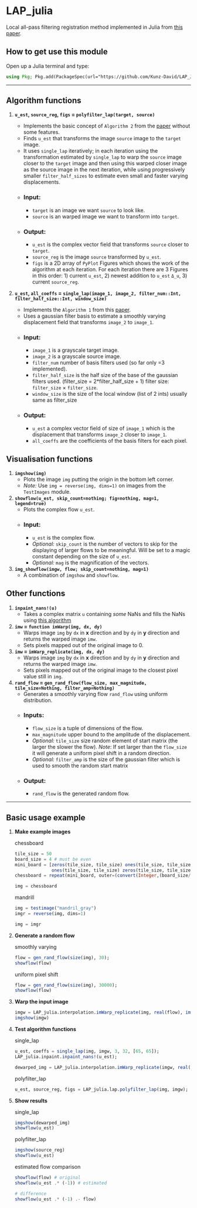 # LAP_julia

Local all-pass filtering registration method implemented in Julia from [this paper](http://www.ee.cuhk.edu.hk/~tblu/monsite/pdfs/gilliam1701.pdf).


## How to get use this module

Open up a Julia terminal and type:
```Julia
using Pkg; Pkg.add(PackageSpec(url="https://github.com/Kunz-David/LAP_Julia"))
```

----

## Algorithm functions
1) **`u_est`, `source_reg`, `figs` = `polyfilter_lap(target, source)`**
    - Implements the basic concept of `Algorithm 2` from the [paper](http://www.ee.cuhk.edu.hk/~tblu/monsite/pdfs/gilliam1701.pdf) without some features.
    - Finds `u_est` that transforms the image `source` image to the `target` image.
    - It uses `single_lap` iteratively; in each iteration using the transformation estimated by `single_lap` to warp the `source` image closer to the `target` image and then using this warped closer image as the source image in the next iteration, while using progressively smaller `filter_half_sizes` to estimate even small and faster varying displacements.
    - ### Input:
        - `target` is an image we want `source` to look like.
        - `source` is an warped image we want to transform into `target`.
    - ### Output:
        - `u_est` is the complex vector field that transforms `source` closer to `target`.
        - `source_reg` is the image `source` transformed by `u_est`.
        - `figs` is a 2D array of `PyPlot` Figures which shows the work of the algorithm at each iteration. For each iteration there are 3 Figures in this order: 1) current `u_est`, 2) newest addition to `u_est` `Δ_u`, 3) current `source_reg`.

2) **`u_est`, `all_coeffs` = `single_lap(image_1, image_2, filter_num::Int, filter_half_size::Int, window_size)`**
    - Implements the `Algorithm 1` from this [paper](http://www.ee.cuhk.edu.hk/~tblu/monsite/pdfs/gilliam1701.pdf).
    - Uses a gaussian filter basis to estimate a smoothly varying displacement field that transforms `image_2` to `image_1`.
    - ### Input:
        - `image_1` is a grayscale target image.
        - `image_2` is a grayscale source image.
        - `filter_num` number of basis filters used (so far only =3 implemented).
        - `filter_half_size` is the half size of the base of the gaussian filters used. (filter_size = 2*filter_half_size + 1) filter size: `filter_size` $\times$ `filter_size`.
        - `window_size` is the size of the local window (list of 2 ints) usually same as filter_size
    - ### Output:
        - `u_est` a complex vector field of size of `image_1` which is the displacement that transforms `image_2` closer to `image_1`.
        - `all_coeffs` are the coefficients of the basis filters for each pixel.

## Visualisation functions
1) **`imgshow(img)`**
    - Plots the image `img` putting the origin in the bottom left corner.
    - _Note:_ Use `img = reverse(img, dims=1)` on images from the `TestImages` module.
2) **`showflow(u_est, skip_count=nothing; fig=nothing, mag=1, legend=true)`**
    - Plots the complex flow `u_est`.
    - ### Input:
        - `u_est` is the complex flow.
        - _Optional:_ `skip_count` is the number of vectors to skip for the displaying of larger flows to be meaningful. Will be set to a magic constant depending on the size of `u_est`.
        - _Optional:_ `mag` is the magnification of the vectors.
3) **`img_showflow(imgw, flow; skip_count=nothing, mag=1)`**
    - A combination of `imgshow` and `showflow`.

## Other functions
1) **`inpaint_nans!(u)`**
    - Takes a complex matrix `u` containing _some_ NaNs and fills the NaNs using [this algorithm](https://www.researchgate.net/publication/220903053_Fast_Digital_Image_Inpainting)
2) **`imw` = `function imWarp(img, dx, dy)`**
    - Warps image `img` by `dx` in **x** direction and by `dy` in **y** direction and returns the warped image `imw`.
    - Sets pixels mapped out of the original image to 0.
3) **`imw` = `imWarp_replicate(img, dx, dy)`**
    - Warps image `img` by `dx` in **x** direction and by `dy` in **y** direction and returns the warped image `imw`.
    - Sets pixels mapped out of the original image to the closest pixel value still in `img`.
4) **`rand_flow` = `gen_rand_flow(flow_size, max_magnitude, tile_size=Nothing, filter_amp=Nothing)`**
    - Generates a smoothly varying flow `rand_flow` using uniform distribution.
    - ### Inputs:
        - `flow_size` is a tuple of dimensions of the flow.
        - `max_magnitude` upper bound to the amplitude of the displacement.
        - _Optional:_ `tile_size` size random element of start matrix (the larger the slower the flow). _Note_: If set larger than the `flow_size` it will generate a uniform pixel shift in a random direction.
        - _Optional:_ `filter_amp` is the size of the gaussian filter which is used to smooth the random start matrix
    - ### Output:
        - `rand_flow` is the generated random flow.


-------
## Basic usage example

1) **Make example images**

    chessboard
    ```Julia
    tile_size = 50
    board_size = 4 # must be even
    mini_board = [zeros(tile_size, tile_size) ones(tile_size, tile_size);
                  ones(tile_size, tile_size) zeros(tile_size, tile_size)]
    chessboard = repeat(mini_board, outer=(convert(Integer,(board_size/2)), convert(Integer,(board_size/2))))

    img = chessboard
    ```

    mandrill
    ```Julia
    img = testimage("mandril_gray")
    imgr = reverse(img, dims=1)

    img = imgr
    ```

2) **Generate a random flow**

    smoothly varying
    ```Julia
    flow = gen_rand_flow(size(img), 30);
    showflow(flow)
    ```

    uniform pixel shift
    ```Julia
    flow = gen_rand_flow(size(img), 30000);
    showflow(flow)
    ```

3) **Warp the input image**

    ```Julia
    imgw = LAP_julia.interpolation.imWarp_replicate(img, real(flow), imag(flow));
    imgshow(imgw)
    ```

4) **Test algorithm functions**

    single_lap
    ```Julia
    u_est, coeffs = single_lap(img, imgw, 3, 32, [65, 65]);
    LAP_julia.inpaint.inpaint_nans!(u_est);

    dewarped_img = LAP_julia.interpolation.imWarp_replicate(imgw, real(u_sin_est), imag(u_est))
    ```

    polyfilter_lap
    ```Julia
    u_est, source_reg, figs = LAP_julia.lap.polyfilter_lap(img, imgw);
    ```

5) **Show results**

    single_lap
    ```Julia
    imgshow(dewarped_img)
    showflow(u_est)
    ```

    polyfilter_lap
    ```Julia
    imgshow(source_reg)
    showflow(u_est)
    ```

    estimated flow comparison
    ```Julia
    showflow(flow) # original
    showflow(u_est .* (-1)) # estimated

    # difference
    showflow(u_est .* (-1) .- flow)
    ```
